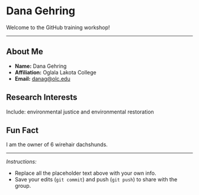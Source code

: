 # Dana Gehring

Welcome to the GitHub training workshop!  


---

## About Me
- **Name:** Dana Gehring 
- **Affiliation:** Oglala Lakota College
- **Email:** danag@olc.edu 

## Research Interests
Include: environmental justice and environmental restoration

## Fun Fact
I am the owner of 6 wirehair dachshunds. 

---

*Instructions:*  
- Replace all the placeholder text above with your own info.  
- Save your edits (`git commit`) and push (`git push`) to share with the group.  
